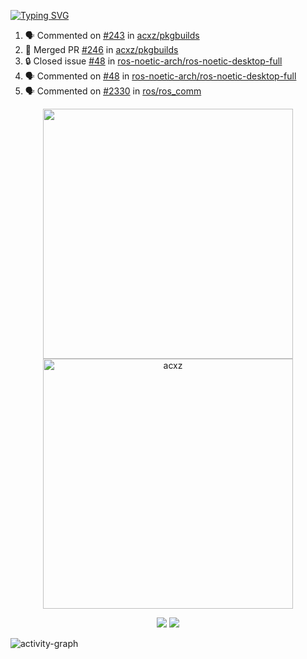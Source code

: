 [![Typing SVG](https://readme-typing-svg.herokuapp.com?size=16&color=AFFFA3&multiline=true&height=75&lines=contributing+to+robotics%2Fae%2Fml%2Fgpu;packaging+it+for+archlinux;ricer)](https://git.io/typing-svg)

<!--START_SECTION:activity-->
1. 🗣 Commented on [#243](https://github.com/acxz/pkgbuilds/issues/243) in [acxz/pkgbuilds](https://github.com/acxz/pkgbuilds)
2. 🎉 Merged PR [#246](https://github.com/acxz/pkgbuilds/pull/246) in [acxz/pkgbuilds](https://github.com/acxz/pkgbuilds)
3. 🔒 Closed issue [#48](https://github.com/ros-noetic-arch/ros-noetic-desktop-full/issues/48) in [ros-noetic-arch/ros-noetic-desktop-full](https://github.com/ros-noetic-arch/ros-noetic-desktop-full)
4. 🗣 Commented on [#48](https://github.com/ros-noetic-arch/ros-noetic-desktop-full/issues/48) in [ros-noetic-arch/ros-noetic-desktop-full](https://github.com/ros-noetic-arch/ros-noetic-desktop-full)
5. 🗣 Commented on [#2330](https://github.com/ros/ros_comm/issues/2330) in [ros/ros_comm](https://github.com/ros/ros_comm)
<!--END_SECTION:activity-->

<p align="center">
  <img width="400em" src=https://github-readme-stats.vercel.app/api?username=acxz&include_all_commits=true&show_icons=true />
  <img width="400em" src="https://github-readme-streak-stats.herokuapp.com/?user=acxz&" alt="acxz" />
</p>

<p align="center">
  <img src=https://github-readme-stats.vercel.app/api/top-langs/?username=acxz&layout=compact />
  <img src=https://github-profile-trophy.vercel.app/?username=acxz&row=2&column=4 />
</p>

![activity-graph](https://github-readme-activity-graph.cyclic.app/graph?username=acxz&theme=aqua)
